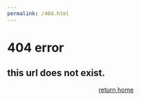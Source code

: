 ```yaml
---
permalink: /404.html
---
```


# 404 error
## this url does not exist.

<p style="text-align: center"><a href="https://ech0by.github.io">return home</a></p>